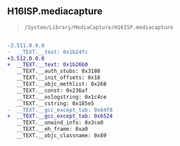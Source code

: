 ## H16ISP.mediacapture

> `/System/Library/MediaCapture/H16ISP.mediacapture`

```diff

-3.511.0.0.0
-  __TEXT.__text: 0x1b24fc
+3.512.0.0.0
+  __TEXT.__text: 0x1b26b0
   __TEXT.__auth_stubs: 0x3180
   __TEXT.__init_offsets: 0x18
   __TEXT.__objc_methlist: 0x268
   __TEXT.__const: 0x236af
   __TEXT.__oslogstring: 0x1c4ce
   __TEXT.__cstring: 0x185e5
-  __TEXT.__gcc_except_tab: 0x64f8
+  __TEXT.__gcc_except_tab: 0x6524
   __TEXT.__unwind_info: 0x3ca0
   __TEXT.__eh_frame: 0xa0
   __TEXT.__objc_classname: 0x89

```
